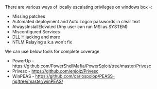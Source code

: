 There are various ways of locally escalating privileges on windows box -:
- Missing patches
- Automated deployment and Auto Logon passwords in clear text
- AlwaysInstallElevated (Any user can run MSI as SYSTEM)
- Misconfigured Services
- DLL Hijacking and more
- NTLM Relaying a.k.a won't fix


We can use below tools for complete coverage
- PowerUp - https://github.com/PowerShellMafia/PowerSploit/tree/master/Privesc
- Privesc - https://github.com/enjoiz/Privesc
- WinPEAS - https://github.com/carlospolop/PEASS-ng/tree/master/winPEAS/
